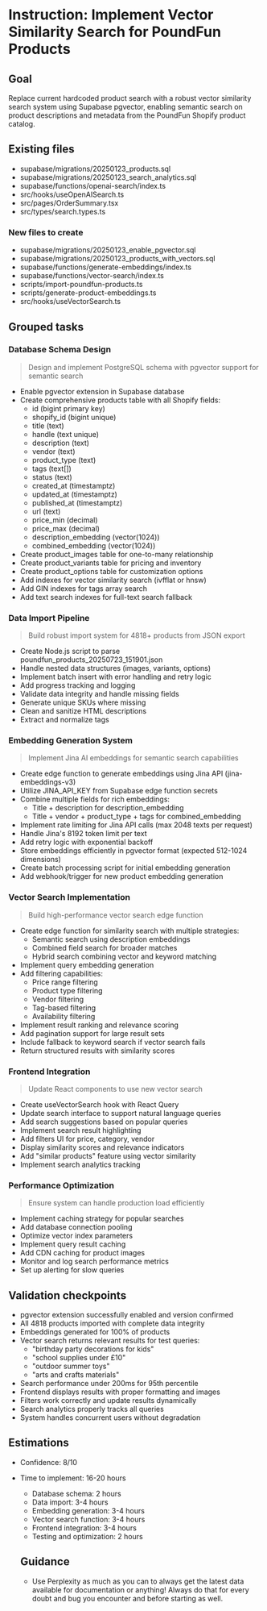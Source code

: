 # Instruction: Implement Vector Similarity Search for PoundFun Products

## Goal

Replace current hardcoded product search with a robust vector similarity search system using Supabase pgvector, enabling semantic search on product descriptions and metadata from the PoundFun Shopify product catalog.

## Existing files

- supabase/migrations/20250123_products.sql
- supabase/migrations/20250123_search_analytics.sql
- supabase/functions/openai-search/index.ts
- src/hooks/useOpenAISearch.ts
- src/pages/OrderSummary.tsx
- src/types/search.types.ts

### New files to create

- supabase/migrations/20250123_enable_pgvector.sql
- supabase/migrations/20250123_products_with_vectors.sql
- supabase/functions/generate-embeddings/index.ts
- supabase/functions/vector-search/index.ts
- scripts/import-poundfun-products.ts
- scripts/generate-product-embeddings.ts
- src/hooks/useVectorSearch.ts

## Grouped tasks

### Database Schema Design

> Design and implement PostgreSQL schema with pgvector support for semantic search

- Enable pgvector extension in Supabase database
- Create comprehensive products table with all Shopify fields:
  - id (bigint primary key)
  - shopify_id (bigint unique)
  - title (text)
  - handle (text unique)
  - description (text)
  - vendor (text)
  - product_type (text)
  - tags (text[])
  - status (text)
  - created_at (timestamptz)
  - updated_at (timestamptz)
  - published_at (timestamptz)
  - url (text)
  - price_min (decimal)
  - price_max (decimal)
  - description_embedding (vector(1024))
  - combined_embedding (vector(1024))
- Create product_images table for one-to-many relationship
- Create product_variants table for pricing and inventory
- Create product_options table for customization options
- Add indexes for vector similarity search (ivfflat or hnsw)
- Add GIN indexes for tags array search
- Add text search indexes for full-text search fallback

### Data Import Pipeline

> Build robust import system for 4818+ products from JSON export

- Create Node.js script to parse poundfun_products_20250723_151901.json
- Handle nested data structures (images, variants, options)
- Implement batch insert with error handling and retry logic
- Add progress tracking and logging
- Validate data integrity and handle missing fields
- Generate unique SKUs where missing
- Clean and sanitize HTML descriptions
- Extract and normalize tags

### Embedding Generation System

> Implement Jina AI embeddings for semantic search capabilities

- Create edge function to generate embeddings using Jina API (jina-embeddings-v3)
- Utilize JINA_API_KEY from Supabase edge function secrets
- Combine multiple fields for rich embeddings:
  - Title + description for description_embedding
  - Title + vendor + product_type + tags for combined_embedding
- Implement rate limiting for Jina API calls (max 2048 texts per request)
- Handle Jina's 8192 token limit per text
- Add retry logic with exponential backoff
- Store embeddings efficiently in pgvector format (expected 512-1024 dimensions)
- Create batch processing script for initial embedding generation
- Add webhook/trigger for new product embedding generation

### Vector Search Implementation

> Build high-performance vector search edge function

- Create edge function for similarity search with multiple strategies:
  - Semantic search using description embeddings
  - Combined field search for broader matches
  - Hybrid search combining vector and keyword matching
- Implement query embedding generation
- Add filtering capabilities:
  - Price range filtering
  - Product type filtering
  - Vendor filtering
  - Tag-based filtering
  - Availability filtering
- Implement result ranking and relevance scoring
- Add pagination support for large result sets
- Include fallback to keyword search if vector search fails
- Return structured results with similarity scores

### Frontend Integration

> Update React components to use new vector search

- Create useVectorSearch hook with React Query
- Update search interface to support natural language queries
- Add search suggestions based on popular queries
- Implement search result highlighting
- Add filters UI for price, category, vendor
- Display similarity scores and relevance indicators
- Add "similar products" feature using vector similarity
- Implement search analytics tracking

### Performance Optimization

> Ensure system can handle production load efficiently

- Implement caching strategy for popular searches
- Add database connection pooling
- Optimize vector index parameters
- Implement query result caching
- Add CDN caching for product images
- Monitor and log search performance metrics
- Set up alerting for slow queries

## Validation checkpoints

- pgvector extension successfully enabled and version confirmed
- All 4818 products imported with complete data integrity
- Embeddings generated for 100% of products
- Vector search returns relevant results for test queries:
  - "birthday party decorations for kids"
  - "school supplies under £10"
  - "outdoor summer toys"
  - "arts and crafts materials"
- Search performance under 200ms for 95th percentile
- Frontend displays results with proper formatting and images
- Filters work correctly and update results dynamically
- Search analytics properly tracks all queries
- System handles concurrent users without degradation

## Estimations

- Confidence: 8/10
- Time to implement: 16-20 hours
  - Database schema: 2 hours
  - Data import: 3-4 hours
  - Embedding generation: 3-4 hours
  - Vector search function: 3-4 hours
  - Frontend integration: 3-4 hours
  - Testing and optimization: 2 hours

  ## Guidance
  - Use Perplexity as much as you can to always get the latest data available for documentation or anything! Always do that for every doubt and bug you encounter and before starting as well.
  
